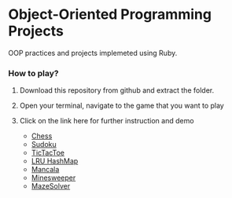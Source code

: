 # Object-Oriented Programming Projects 

OOP practices and projects implemeted using Ruby.

### How to play?
  1. Download this repository from github and extract the folder.
  
  2. Open your terminal, navigate to the game that you want to play
  
  3. Click on the link here for further instruction and demo
  
      - [Chess](https://github.com/arashMirhosseini/oop_projects/tree/master/chess)
      - [Sudoku](https://github.com/arashMirhosseini/oop_projects/tree/master/sudoku)
      - [TicTacToe](https://github.com/arashMirhosseini/oop_projects/tree/master/tictactoe)
      - [LRU HashMap](https://github.com/arashMirhosseini/oop_projects/tree/master/hashMap_lru)
      - [Mancala](https://github.com/arashMirhosseini/oop_projects/tree/master/mancala)
      - [Minesweeper](https://github.com/arashMirhosseini/oop_projects/tree/master/minesweeper)
      - [MazeSolver](https://github.com/arashMirhosseini/oop_projects/tree/master/minesweeper)
    

